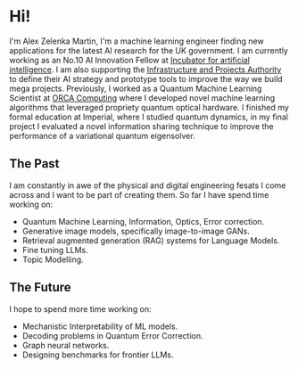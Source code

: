 
# Hi!
I'm Alex Zelenka Martin, I'm a machine learning engineer finding new applications for the latest AI research for the UK government. I am currently working as an No.10 AI Innovation Fellow at [Incubator for artificial intelligence](https://ai.gov.uk/). I am also supporting the [Infrastructure and Projects Authority](https://www.gov.uk/government/organisations/infrastructure-and-projects-authority) to define their AI strategy and prototype tools to improve the way we build mega projects. Previously, I worked as a Quantum Machine Learning Scientist at [ORCA Computing](https://orcacomputing.com/) where I developed novel machine learning algorithms that leveraged propriety quantum optical hardware. I finished my formal education at Imperial, where I studied quantum dynamics, in my final project I evaluated a novel information sharing technique to improve the performance of a variational quantum eigensolver.

##  The Past
I am constantly in awe of the physical and digital engineering fesats I come across and I want to be part of creating them. So far I have spend time working on:

- Quantum Machine Learning, Information, Optics, Error correction.
- Generative image models, specifically image-to-image GANs.
- Retrieval augmented generation (RAG) systems for Language Models.
- Fine tuning LLMs.
- Topic Modelling.

## The Future
I hope to spend more time working on:

- Mechanistic Interpretability of ML models.
- Decoding problems in Quantum Error Correction.
- Graph neural networks.
- Designing benchmarks for frontier LLMs.


